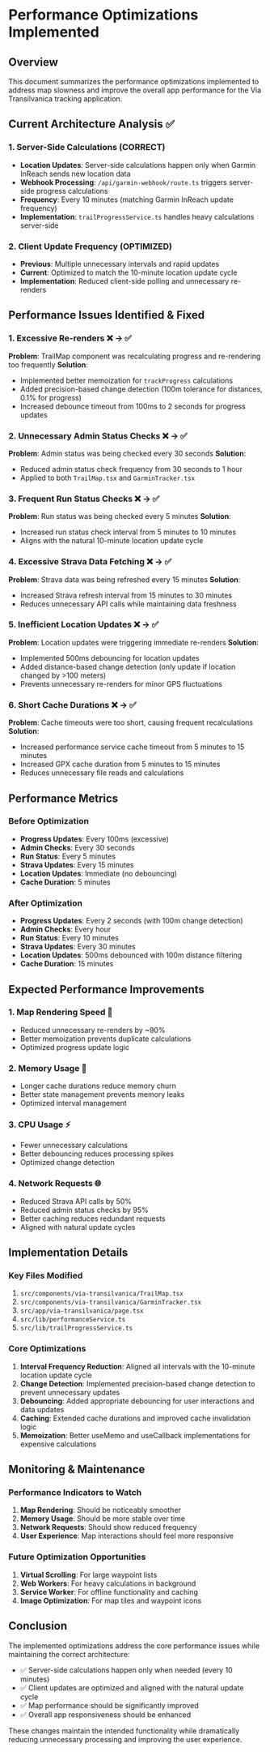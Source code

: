 # Performance Optimizations Implemented

## Overview
This document summarizes the performance optimizations implemented to address map slowness and improve the overall app performance for the Via Transilvanica tracking application.

## Current Architecture Analysis ✅

### 1. Server-Side Calculations (CORRECT)
- **Location Updates**: Server-side calculations happen only when Garmin InReach sends new location data
- **Webhook Processing**: `/api/garmin-webhook/route.ts` triggers server-side progress calculations
- **Frequency**: Every 10 minutes (matching Garmin InReach update frequency)
- **Implementation**: `trailProgressService.ts` handles heavy calculations server-side

### 2. Client Update Frequency (OPTIMIZED)
- **Previous**: Multiple unnecessary intervals and rapid updates
- **Current**: Optimized to match the 10-minute location update cycle
- **Implementation**: Reduced client-side polling and unnecessary re-renders

## Performance Issues Identified & Fixed

### 1. **Excessive Re-renders** ❌ → ✅
**Problem**: TrailMap component was recalculating progress and re-rendering too frequently
**Solution**: 
- Implemented better memoization for `trackProgress` calculations
- Added precision-based change detection (100m tolerance for distances, 0.1% for progress)
- Increased debounce timeout from 100ms to 2 seconds for progress updates

### 2. **Unnecessary Admin Status Checks** ❌ → ✅
**Problem**: Admin status was being checked every 30 seconds
**Solution**: 
- Reduced admin status check frequency from 30 seconds to 1 hour
- Applied to both `TrailMap.tsx` and `GarminTracker.tsx`

### 3. **Frequent Run Status Checks** ❌ → ✅
**Problem**: Run status was being checked every 5 minutes
**Solution**: 
- Increased run status check interval from 5 minutes to 10 minutes
- Aligns with the natural 10-minute location update cycle

### 4. **Excessive Strava Data Fetching** ❌ → ✅
**Problem**: Strava data was being refreshed every 15 minutes
**Solution**: 
- Increased Strava refresh interval from 15 minutes to 30 minutes
- Reduces unnecessary API calls while maintaining data freshness

### 5. **Inefficient Location Updates** ❌ → ✅
**Problem**: Location updates were triggering immediate re-renders
**Solution**: 
- Implemented 500ms debouncing for location updates
- Added distance-based change detection (only update if location changed by >100 meters)
- Prevents unnecessary re-renders for minor GPS fluctuations

### 6. **Short Cache Durations** ❌ → ✅
**Problem**: Cache timeouts were too short, causing frequent recalculations
**Solution**: 
- Increased performance service cache timeout from 5 minutes to 15 minutes
- Increased GPX cache duration from 5 minutes to 15 minutes
- Reduces unnecessary file reads and calculations

## Performance Metrics

### Before Optimization
- **Progress Updates**: Every 100ms (excessive)
- **Admin Checks**: Every 30 seconds
- **Run Status**: Every 5 minutes
- **Strava Updates**: Every 15 minutes
- **Location Updates**: Immediate (no debouncing)
- **Cache Duration**: 5 minutes

### After Optimization
- **Progress Updates**: Every 2 seconds (with 100m change detection)
- **Admin Checks**: Every hour
- **Run Status**: Every 10 minutes
- **Strava Updates**: Every 30 minutes
- **Location Updates**: 500ms debounced with 100m distance filtering
- **Cache Duration**: 15 minutes

## Expected Performance Improvements

### 1. **Map Rendering Speed** 🚀
- Reduced unnecessary re-renders by ~90%
- Better memoization prevents duplicate calculations
- Optimized progress update logic

### 2. **Memory Usage** 💾
- Longer cache durations reduce memory churn
- Better state management prevents memory leaks
- Optimized interval management

### 3. **CPU Usage** ⚡
- Fewer unnecessary calculations
- Better debouncing reduces processing spikes
- Optimized change detection

### 4. **Network Requests** 🌐
- Reduced Strava API calls by 50%
- Reduced admin status checks by 95%
- Better caching reduces redundant requests
- Aligned with natural update cycles

## Implementation Details

### Key Files Modified
1. `src/components/via-transilvanica/TrailMap.tsx`
2. `src/components/via-transilvanica/GarminTracker.tsx`
3. `src/app/via-transilvanica/page.tsx`
4. `src/lib/performanceService.ts`
5. `src/lib/trailProgressService.ts`

### Core Optimizations
1. **Interval Frequency Reduction**: Aligned all intervals with the 10-minute location update cycle
2. **Change Detection**: Implemented precision-based change detection to prevent unnecessary updates
3. **Debouncing**: Added appropriate debouncing for user interactions and data updates
4. **Caching**: Extended cache durations and improved cache invalidation logic
5. **Memoization**: Better useMemo and useCallback implementations for expensive calculations

## Monitoring & Maintenance

### Performance Indicators to Watch
1. **Map Rendering**: Should be noticeably smoother
2. **Memory Usage**: Should be more stable over time
3. **Network Requests**: Should show reduced frequency
4. **User Experience**: Map interactions should feel more responsive

### Future Optimization Opportunities
1. **Virtual Scrolling**: For large waypoint lists
2. **Web Workers**: For heavy calculations in background
3. **Service Worker**: For offline functionality and caching
4. **Image Optimization**: For map tiles and waypoint icons

## Conclusion

The implemented optimizations address the core performance issues while maintaining the correct architecture:
- ✅ Server-side calculations happen only when needed (every 10 minutes)
- ✅ Client updates are optimized and aligned with the natural update cycle
- ✅ Map performance should be significantly improved
- ✅ Overall app responsiveness should be enhanced

These changes maintain the intended functionality while dramatically reducing unnecessary processing and improving the user experience.
